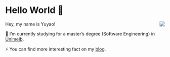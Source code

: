 # Hello World 👋
<!-- 
<p align="center"> 
  Visitor count<br>
  <img src="https://profile-counter.glitch.me/ma-yuyao/count.svg" />
</p> -->

<!-- ### About me -->

<img align="right" src="https://github-readme-stats.vercel.app/api?username=ma-yuyao&show_icons=true&icon_color=CE1D2D&text_color=718096&bg_color=ffffff&hide_title=true" />

Hey, my name is Yuyao!

🌱 I’m currently studying for a master’s degree (Software Engineering) in [Unimelb](https://www.unimelb.edu.au/).

⚡ You can find more interesting fact on my [blog](https://hellocode.ink/).

<!--
**Ma-Yuyao/Ma-Yuyao** is a ✨ _special_ ✨ repository because its `README.md` (this file) appears on your GitHub profile.

Here are some ideas to get you started:

- 🔭 I’m currently working on ...
- 🌱 I’m currently learning ...
- 👯 I’m looking to collaborate on ...
- 🤔 I’m looking for help with ...
- 💬 Ask me about ...
- 📫 How to reach me: ...
- 😄 Pronouns: ...
- ⚡ Fun fact: ...
-->

<!-- ### Current status 💻

<a href="https://github.com/Ma-Yuyao?tab=repositories">
  <img align="center" src="https://github-readme-stats.vercel.app/api/top-langs/?username=Ma-Yuyao&hide_langs_below=1&theme=onedark" />
</a>
<br>
<a href="https://github.com/Ma-Yuyao?tab=repositories">
 <img align="center" src="https://github-readme-stats.vercel.app/api?username=Ma-Yuyao&show_icons=true&line_height=40&bg_color=30,e96443,904e95&title_color=fff&text_color=fff" alt="Yuyao's github stats"/>
</a>

<!-- [![Ma-Yuyao's GitHub stats](https://github-readme-stats.vercel.app/api?username=Ma-Yuyao&count_private=true&show_icons=true&theme=vue)](https://github.com/Ma-Yuyao) -->

<!-- [![Top Langs](https://github-readme-stats.vercel.app/api/top-langs/?username=Ma-Yuyao&layout=compact)](https://github.com/Ma-Yuyao) -->
